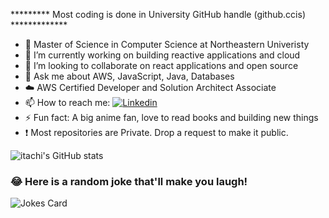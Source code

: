 ********* Most coding is done in University GitHub handle (github.ccis) *************

- 🔭 Master of Science in Computer Science  at Northeastern Univeristy
- 🌱 I’m currently working on building reactive applications and cloud
- 👯 I’m looking to collaborate on react applications and open source
- 💬 Ask me about AWS, JavaScript, Java, Databases
- :cloud:  AWS Certified Developer and Solution Architect Associate
- 📫 How to reach me: [![Linkedin](https://img.shields.io/badge/LinkedIn-0077B5?style=for-the-badge&logo=linkedin&logoColor=white)](https://www.linkedin.com/in/deepak94kumar/)
- ⚡ Fun fact: A big anime fan, love to read books and building new things
- :exclamation:  Most repositories are Private. Drop a request to make it public.

![itachi's GitHub stats](https://github-readme-stats.vercel.app/api?username=itachi1994&hide=stars&count_private=true&show_icons=true&theme=tokyonight)

### 😂 Here is a random joke that'll make you laugh!
![Jokes Card](https://readme-jokes.vercel.app/api)


